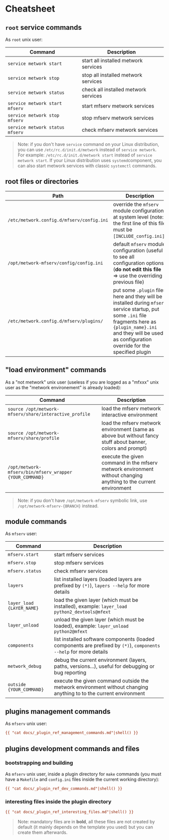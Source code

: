 # Cheatsheet



## `root` service commands

As `root` unix user:

| Command | Description |
| --- | --- |
| `service metwork start` | start all installed metwork services |
| `service metwork stop` | stop all installed metwork services |
| `service metwork status` | check all installed metwork services |
| `service metwork start mfserv` | start mfserv metwork services |
| `service metwork stop mfserv` | stop mfserv metwork services |
| `service metwork status mfserv` | check mfserv metwork services |

> Note: if you don't have `service` command on your Linux distribution, you can use `/etc/rc.d/init.d/metwork` instead of `service metwork`. For example: `/etc/rc.d/init.d/metwork start` instead of `service metwork start`. If your Linux distribution uses `systemd`component, you can also start metwork services with classic `systemctl` commands.



## root files or directories

| Path | Description |
| --- | --- |
| `/etc/metwork.config.d/mfserv/config.ini` | override the `mfserv` module configuration at system level (note: the first line of this file must be `[INCLUDE_config.ini]`) |
| `/opt/metwork-mfserv/config/config.ini` | default `mfserv` module configuration (useful to see all configuration options) (**do not edit this file** => use the overriding previous file) |
| `/etc/metwork.config.d/mfserv/plugins/` | put some `.plugin` files here and they will be installed during `mfserv` service startup, put some `.ini` file fragments here as `{plugin_name}.ini` and they will be used as configuration override for the specified plugin |


## "load environment" commands

As a "not metwork" unix user (useless if you are logged as a "mfxxx" unix user as the "metwork environement" is already loaded):

| Command | Description |
| --- | --- |
| `source /opt/metwork-mfserv/share/interactive_profile` | load the mfserv metwork interactive environment |
| `source /opt/metwork-mfserv/share/profile` | load the mfserv metwork environment (same as above but without fancy stuff about banner, colors and prompt) |
| `/opt/metwork-mfserv/bin/mfserv_wrapper {YOUR_COMMAND}`| execute the given command in the mfserv metwork environment without changing anything to the current environment |

> Note: if you don't have `/opt/metwork-mfserv` symbolic link, use `/opt/metwork-mfserv-{BRANCH}` instead.

## module commands


As `mfserv` user:


| Command | Description |
| --- | --- |
| `mfserv.start` | start mfserv services |
| `mfserv.stop` | stop mfserv services |
| `mfserv.status` | check mfserv services |
| `layers` | list installed layers (loaded layers are prefixed by `(*)`), `layers --help` for more details |
| `layer_load {LAYER_NAME}` | load the given layer (which must be installed), example: `layer_load python2_devtools@mfext` |
| `layer_unload` | unload the given layer (which must be loaded), example: `layer_unload python2@mfext` |
| `components` | list installed software components (loaded components are prefixed by `(*)`), `components --help` for more details |
| `metwork_debug` | debug the current environment (layers, paths, versions...), useful for debugging or bug reporting |
| `outside {YOUR_COMMAND}`| execute the given command outside the metwork environment without changing anything to to the current environment |


## plugins management commands

As `mfserv` unix user:


```ini
{{ "cat docs/_plugin_ref_management_commands.md"|shell() }}
```





## plugins development commands and files

### bootstrapping and building

As `mfserv` unix user, inside a plugin directory for `make` commands (you must have a `Makefile` and `config.ini` files inside the current working directory):


```ini
{{ "cat docs/_plugin_ref_dev_commands.md"|shell() }}
```


### interesting files inside the plugin directory


```ini
{{ "cat docs/_plugin_ref_interesting_files.md"|shell() }}
```


> Note: mandatory files are in **bold**, all these files are not created by default (it mainly depends on the template you used) but you can create them afterwards.


